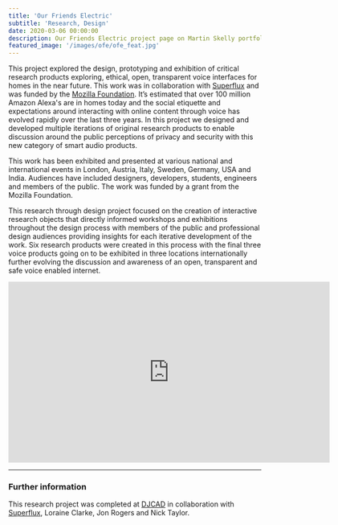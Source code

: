 ```yaml
---
title: 'Our Friends Electric'
subtitle: 'Research, Design'
date: 2020-03-06 00:00:00
description: Our Friends Electric project page on Martin Skelly portfolio website.
featured_image: '/images/ofe/ofe_feat.jpg'
---
```


This project explored the design, prototyping and exhibition of critical research products exploring, ethical, open, transparent voice interfaces for homes in the near future. This work was in collaboration with [Superflux](https://superflux.in/#) and was funded by the [Mozilla Foundation](https://foundation.mozilla.org/en/). It’s estimated that over 100 million Amazon Alexa's are in homes today and the social etiquette and expectations around interacting with online content through voice has evolved rapidly over the last three years. In this project we designed and developed multiple iterations of original research products to enable discussion around the public perceptions of privacy and security with this new category of smart audio products.

This work has been exhibited and presented at various national and international events in London, Austria, Italy, Sweden, Germany, USA and India. Audiences have included designers, developers, students, engineers and members of the public. The work was funded by a grant from the Mozilla Foundation.

This research through design project focused on the creation of interactive research objects that directly informed workshops and exhibitions throughout the design process with members of the public and professional design audiences providing insights for each iterative development of the work. Six research products were created in this process with the final three voice products going on to be exhibited in three locations internationally further evolving the discussion and awareness of an open, transparent and safe voice enabled internet.

<iframe src="https://player.vimeo.com/video/235720958" width="640" height="360" frameborder="0" allowfullscreen></iframe>


---
### Further information

This research project was completed at [DJCAD](https://www.dundee.ac.uk/djcad/) in collaboration with [Superflux](https://superflux.in/#), Loraine Clarke, Jon Rogers and Nick Taylor.
